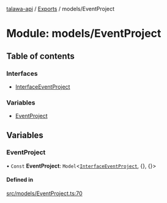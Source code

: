 [talawa-api](../README.md) / [Exports](../modules.md) / models/EventProject

# Module: models/EventProject

## Table of contents

### Interfaces

- [InterfaceEventProject](../interfaces/models_EventProject.InterfaceEventProject.md)

### Variables

- [EventProject](models_EventProject.md#eventproject)

## Variables

### EventProject

• `Const` **EventProject**: `Model`<[`InterfaceEventProject`](../interfaces/models_EventProject.InterfaceEventProject.md), {}, {}\>

#### Defined in

[src/models/EventProject.ts:70](https://github.com/Nitya-Pasrija/talawa-api/blob/faae1c9/src/models/EventProject.ts#L70)
